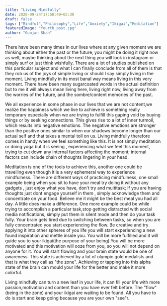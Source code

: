 ```yaml
---
title: "Living Mindfully"
date: 2020-09-24T17:58:49+05:30
draft: false
tags: ["Mindful","Philosophy","Life","Anxiety","Ikigai","Meditation"]
featuredImage: "fourth_post.jpg"
author: "Gunjan Shah"
---
```


There have been many times in our lives where at any given moment we are thinking about either the past or the future, you might be doing it right now as well, maybe thinking about the next thing you will look in instagram or simply surf or just think wishfully. There are a lot of studies published on this particular subject and what I can finally conclude from all of them is that they rob us of the joys of simple living or should I say simply living in the moment. Living mindfully in its most banal way means living in this very moment. There have been many sugarcoated words in the actual definition but to me it will always mean living here, living right now, living away from the worries of the future, and the sombre/content memories of the past.

We all experience in some phase in our lives that we are not content,we realize the happiness which we live to achieve is something really temporary especially when we are trying to fulfill this gaping void by buying things or by seeking connections. This gives rise to a lot of inner turmoil, which results into negative emotions. The negative emotions are stronger than the positive ones similar to when our shadows become longer than our actual self and that takes a mental toll on us. Living mindfully therefore comes in handy when we feel something like this. It is not simply meditation or doing yoga but it is seeing , experiencing what we feel this moment, trying to cut down any internal factors affecting the moment; internal factors can include chain of thoughts lingering in your head. 

Meditation is one of the tools to achieve this, another one could be travelling even though it is a very ephemeral way to experience mindfulness. There are different ways of practicing mindfulness, one small example being when you sit to have your meal try doing it without any gadgets , just enjoy what you have, don't try and multitask; if you are having thoughts just dont engage yourself in them , simply acknowledge them and concentrate on your food. Believe me it might be the best meal you had all day. A little does make a difference. One more example could be while trying to accomplish a particular task,stop getting distracted with social media notifications, simply put them in silent mode and then do your task fully. Your brain gets tired due to switching between tasks, so when you are fully concentrated you start experiencing the flow. Be creative and try applying it into other spheres of you life you will start experiencing a new found inspiration and mettle inside you. You will be more fulfilled and it will guide you to your ikigai(the purpose of your being).You will be more motivated and this motivation will ooze from you, so you will not depend on anyone for it. You will start flowing and your brain state would be one of awareness. This state is achieved by a lot of olympic gold medalists and that is what they call as "the zone". Achieving or tapping into this alpha state of the brain can mould your life for the better and make it more colorful.

Living mindfully can turn a new leaf in your life, it can fill your life with more passion,motivation and content than you have ever felt before. The "flow"(being in the zone) and your ikigai are waiting to be found. All you have to do is start and keep going because you are your own "see"r.
